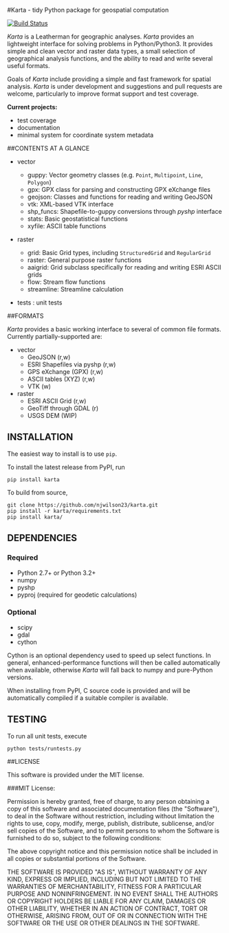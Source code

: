#Karta - tidy Python package for geospatial computation

[![Build Status](https://travis-ci.org/njwilson23/karta.svg?branch=master)](https://travis-ci.org/njwilson23/karta)

*Karta* is a Leatherman for geographic analyses. *Karta* provides an lightweight
interface for solving problems in Python/Python3. It provides simple and clean
vector and raster data types, a small selection of geographical analysis
functions, and the ability to read and write several useful formats.

Goals of *Karta* include providing a simple and fast framework for spatial
analysis. *Karta* is under development and suggestions and pull requests are
welcome, particularly to improve format support and test coverage.

**Current projects:**
- test coverage
- documentation
- minimal system for coordinate system metadata

##CONTENTS AT A GLANCE

- vector
    - guppy:        Vector geometry classes (e.g. `Point`, `Multipoint`, `Line`, `Polygon`)
    - gpx:          GPX class for parsing and constructing GPX eXchange files
    - geojson:      Classes and functions for reading and writing GeoJSON
    - vtk:          XML-based VTK interface
    - shp\_funcs:   Shapefile-to-guppy conversions through _pyshp_ interface
    - stats:        Basic geostatistical functions
    - xyfile:       ASCII table functions

- raster
    - grid:         Basic Grid types, including `StructuredGrid` and `RegularGrid`
    - raster:       General purpose raster functions
    - aaigrid:      Grid subclass specifically for reading and writing ESRI ASCII grids
    - flow:         Stream flow functions
    - streamline:   Streamline calculation

- tests : unit tests


##FORMATS

*Karta* provides a basic working interface to several of common file formats.
Currently partially-supported are:

- vector
    - GeoJSON (r,w)
    - ESRI Shapefiles via pyshp (r,w)
    - GPS eXchange (GPX) (r,w)
    - ASCII tables (XYZ) (r,w)
    - VTK (w)
- raster
    - ESRI ASCII Grid (r,w)
    - GeoTiff through GDAL (r)
    - USGS DEM (WIP)

## INSTALLATION

The easiest way to install is to use `pip`.

To install the latest release from PyPI, run

    pip install karta

To build from source,

    git clone https://github.com/njwilson23/karta.git
    pip install -r karta/requirements.txt
    pip install karta/

## DEPENDENCIES

### Required

- Python 2.7+ or Python 3.2+
- numpy
- pyshp
- pyproj (required for geodetic calculations)

### Optional

- scipy
- gdal
- cython

Cython is an optional dependency used to speed up select functions. In general,
enhanced-performance functions will then be called automatically when available,
otherwise *Karta* will fall back to numpy and pure-Python versions.

When installing from PyPI, C source code is provided and will be automatically
compiled if a suitable compiler is available.

## TESTING

To run all unit tests, execute

    python tests/runtests.py

##LICENSE

This software is provided under the MIT license.

###MIT License:

Permission is hereby granted, free of charge, to any person obtaining a copy of
this software and associated documentation files (the "Software"), to deal in
the Software without restriction, including without limitation the rights to
use, copy, modify, merge, publish, distribute, sublicense, and/or sell copies of
the Software, and to permit persons to whom the Software is furnished to do so,
subject to the following conditions:

The above copyright notice and this permission notice shall be included in all
copies or substantial portions of the Software.

THE SOFTWARE IS PROVIDED "AS IS", WITHOUT WARRANTY OF ANY KIND, EXPRESS OR
IMPLIED, INCLUDING BUT NOT LIMITED TO THE WARRANTIES OF MERCHANTABILITY, FITNESS
FOR A PARTICULAR PURPOSE AND NONINFRINGEMENT. IN NO EVENT SHALL THE AUTHORS OR
COPYRIGHT HOLDERS BE LIABLE FOR ANY CLAIM, DAMAGES OR OTHER LIABILITY, WHETHER
IN AN ACTION OF CONTRACT, TORT OR OTHERWISE, ARISING FROM, OUT OF OR IN
CONNECTION WITH THE SOFTWARE OR THE USE OR OTHER DEALINGS IN THE SOFTWARE.

